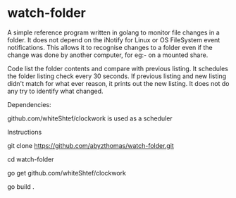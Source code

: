 # watch-folder
A simple reference program written in golang to monitor file changes in a folder.  It does not depend on the iNotify for Linux or OS FileSystem event notifications. This allows it to recognise changes to a folder even if the change was done by another computer, for eg:- on a mounted share.

Code list the folder contents and compare with previous listing.  It schedules the folder listing check every 30 seconds.  If previous listing and new listing didn't match for what ever reason, it prints out the new listing.  It does not do any try to identify what changed.

Dependencies:

github.com/whiteShtef/clockwork is used as a scheduler



Instructions

git clone https://github.com/abyzthomas/watch-folder.git

cd watch-folder

go get github.com/whiteShtef/clockwork

go build .



